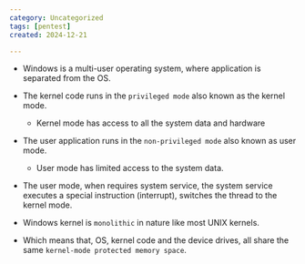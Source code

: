 ```yaml
---
category: Uncategorized
tags: [pentest]
created: 2024-12-21

---
```

- Windows is a multi-user operating system, where application is separated from the OS.
- The kernel code runs in the `privileged mode` also known as the kernel mode.
	- Kernel mode has access to all the system data and hardware
- The user application runs in the `non-privileged mode` also known as user mode.
	- User mode has limited access to the system data.
- The user mode, when requires system service, the system service executes a special instruction (interrupt), switches the thread to the kernel mode.

- Windows kernel is `monolithic` in nature like most UNIX kernels.
- Which means that, OS, kernel code and the device drives, all share the same `kernel-mode protected memory space`.